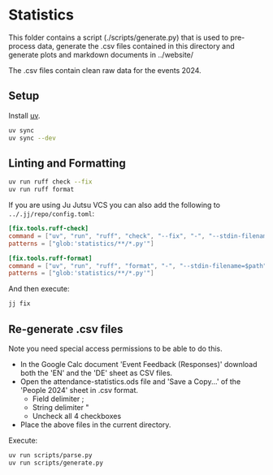 # Statistics

This folder contains a script (./scripts/generate.py) that is used to
pre-process data, generate the .csv files contained in this directory and
generate plots and markdown documents in ../website/

The .csv files contain clean raw data for the events 2024.


## Setup

Install [uv](https://docs.astral.sh/uv/getting-started/installation/).

```bash
uv sync
uv sync --dev
```

## Linting and Formatting

```bash
uv run ruff check --fix
uv run ruff format
```

If you are using Ju Jutsu VCS you can also add the following to
`../.jj/repo/config.toml`:

```toml
[fix.tools.ruff-check]
command = ["uv", "run", "ruff", "check", "--fix", "-", "--stdin-filename=$path"]
patterns = ["glob:'statistics/**/*.py'"]

[fix.tools.ruff-format]
command = ["uv", "run", "ruff", "format", "-", "--stdin-filename=$path"]
patterns = ["glob:'statistics/**/*.py'"]
```

And then execute:

```bash
jj fix
```


## Re-generate .csv files

Note you need special access permissions to be able to do this.

* In the Google Calc document 'Event Feedback (Responses)' download both the
  'EN' and the 'DE' sheet as CSV files.
* Open the attendance-statistics.ods file and 'Save a Copy...' of the
  'People 2024' sheet in .csv format.
  * Field delimiter ;
  * String delimiter "
  * Uncheck all 4 checkboxes
* Place the above files in the current directory.

Execute:

```bash
uv run scripts/parse.py
uv run scripts/generate.py
```
